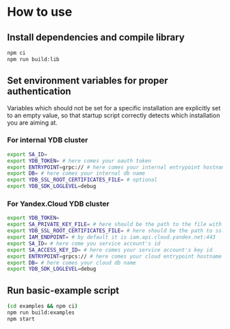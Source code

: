 # How to use
## Install dependencies and compile library
```bash
npm ci
npm run build:lib
```

## Set environment variables for proper authentication
Variables which should not be set for a specific installation are explicitly set to an empty value,
so that startup script correctly detects which installation you are aiming at.
### For internal YDB cluster
```bash
export SA_ID=
export YDB_TOKEN= # here comes your oauth token
export ENTRYPOINT=grpc:// # here comes your internal entrypoint hostname
export DB= # here comes your internal db name
export YDB_SSL_ROOT_CERTIFICATES_FILE= # optional
export YDB_SDK_LOGLEVEL=debug
```

### For Yandex.Cloud YDB cluster
```bash
export YDB_TOKEN=
export SA_PRIVATE_KEY_FILE= # here should be the path to the file with your service account's private key
export YDB_SSL_ROOT_CERTIFICATES_FILE= # here should be the path to ssl root certificate for YDB installation, optional
export IAM_ENDPOINT= # by default it is iam.api.cloud.yandex.net:443
export SA_ID= # here come you service account's id
export SA_ACCESS_KEY_ID= # here comes your service account's key id
export ENTRYPOINT=grpcs:// # here comes your cloud entrypoint hostname
export DB= # here comes your cloud db name
export YDB_SDK_LOGLEVEL=debug
```

## Run basic-example script
```bash
(cd examples && npm ci)
npm run build:examples
npm start
```
